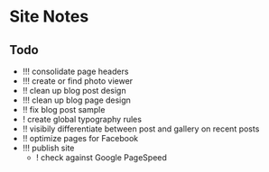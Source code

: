 # Site Notes

## Todo

- !!! consolidate page headers
- !!! create or find photo viewer
- !! clean up blog post design
- !!! clean up blog page design
- !! fix blog post sample
- ! create global typography rules
- !! visibily differentiate between post and gallery on recent posts
- !! optimize pages for Facebook
- !!! publish site
  - ! check against Google PageSpeed